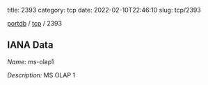 title: 2393
category: tcp
date: 2022-02-10T22:46:10
slug: tcp/2393

[portdb](/) / [tcp](/category/tcp.html) / 2393


## IANA Data

_Name:_ ms-olap1

_Description:_ MS OLAP 1

